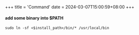 +++
title = 'Command'
date = 2024-03-07T15:00:59+08:00
+++


#### add some binary into $PATH
```shell
sudo ln -sf <$install_path>/bin/* /usr/local/bin
```